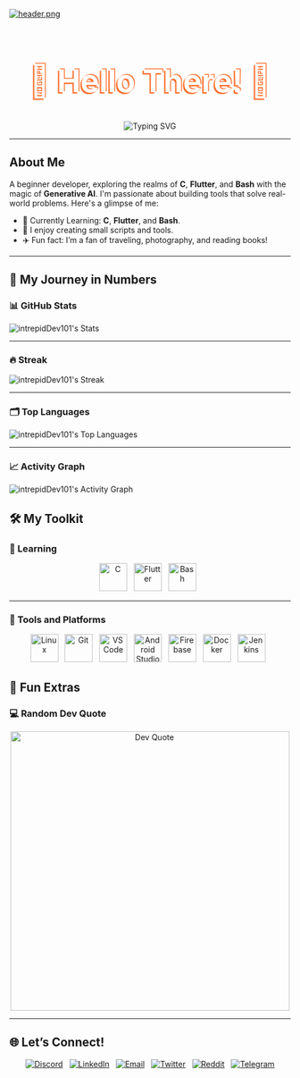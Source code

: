 [![header.png](https://i.postimg.cc/Vkrc2JQL/header.png)](https://postimg.cc/cvSjn4LV)

<h1 align="center" class="glitch" data-text="🌟 Hello There! 👋">🌟 Hello There! 👋</h1>

<style>
  .glitch {
    color: #fff;
    font-size: 3.5rem;
    font-weight: bold;
    position: relative;
  }
  
  .glitch::before,
  .glitch::after {
    content: attr(data-text);
    position: absolute;
    left: 0;
    color: #FF6D28;
    width: 100%;
    height: 100%;
    z-index: -1;
  }
  
  .glitch::before {
    animation: glitch-animation 2s infinite;
    top: -2px;
    left: 2px;
  }
  
  .glitch::after {
    animation: glitch-animation 2s infinite;
    top: 2px;
    left: -2px;
  }
  
  @keyframes glitch-animation {
    0% { transform: translate(0); }
    20% { transform: translate(-2px, 2px); }
    40% { transform: translate(-2px, -2px); }
    60% { transform: translate(2px, 2px); }
    80% { transform: translate(2px, -2px); }
    100% { transform: translate(0); }
  }
</style>


<div align="center">
  <img src="https://readme-typing-svg.herokuapp.com?font=Fira+Code&size=24&duration=3000&pause=1500&color=FF6D28&background=00000000&center=true&vCenter=true&width=1000&height=70&lines=🌌+Welcome+to+The+Orbital+Hub!;🚀+intrepidDev101+is+On+a+Mission+to+Master+C,+Rust,+and+Flutter;🧠+Exploring+AI's+Creative+Frontier+%26+Inventing+New+Possibilities;💻+Building+One+Line+of+Code+at+a+Time...;✨+Together,+Let's+Code+the+Next+Big+Thing!+" alt="Typing SVG" />
</div>



---

## **About Me**
A beginner developer, exploring the realms of **C**, **Flutter**, and **Bash** with the magic of **Generative AI**. I'm passionate about building tools that solve real-world problems. Here's a glimpse of me:

- 🌱 Currently Learning: **C**, **Flutter**, and **Bash**.  
- 🔭 I enjoy creating small scripts and tools.  
- ✈️ Fun fact: I’m a fan of traveling, photography, and reading books!  

---

## 🌟 **My Journey in Numbers**

### 📊 GitHub Stats  
![intrepidDev101's Stats](https://github-readme-stats.vercel.app/api?username=intrepidDev101&theme=tokyonight&show_icons=true&hide_border=true&count_private=true)

---

### 🔥 Streak  
![intrepidDev101's Streak](https://github-readme-streak-stats.herokuapp.com/?user=intrepidDev101&theme=tokyonight&hide_border=true)

---

### 🗂️ Top Languages  
![intrepidDev101's Top Languages](https://github-readme-stats.vercel.app/api/top-langs/?username=intrepidDev101&theme=tokyonight&show_icons=true&hide_border=true&layout=compact)

---

### 📈 Activity Graph  
![intrepidDev101's Activity Graph](https://github-readme-activity-graph.vercel.app/graph?username=intrepidDev101&theme=material-palenight)


## 🛠️ **My Toolkit**

### 🚀 Learning  
<div align="center">
  <img src="https://cdn.jsdelivr.net/gh/devicons/devicon/icons/c/c-original.svg" title="C" height="50"/> &nbsp;
  <img src="https://cdn.jsdelivr.net/gh/devicons/devicon/icons/flutter/flutter-original.svg" title="Flutter" height="50"/> &nbsp;
  <img src="https://cdn.jsdelivr.net/gh/devicons/devicon/icons/bash/bash-original.svg" title="Bash" height="50"/> &nbsp;
</div>

---

### 🔧 Tools and Platforms  
<div align="center">
  <img src="https://cdn.jsdelivr.net/gh/devicons/devicon/icons/linux/linux-original.svg" title="Linux" height="50"/> &nbsp;
  <img src="https://cdn.jsdelivr.net/gh/devicons/devicon/icons/git/git-original.svg" title="Git" height="50"/> &nbsp;
  <img src="https://cdn.jsdelivr.net/gh/devicons/devicon/icons/vscode/vscode-original.svg" title="VS Code" height="50"/> &nbsp;
  <img src="https://cdn.jsdelivr.net/gh/devicons/devicon/icons/androidstudio/androidstudio-original.svg" title="Android Studio" height="50"/> &nbsp;
  <img src="https://cdn.jsdelivr.net/gh/devicons/devicon/icons/firebase/firebase-plain.svg" title="Firebase" height="50"/> &nbsp;
  <img src="https://cdn.jsdelivr.net/gh/devicons/devicon/icons/docker/docker-original.svg" title="Docker" height="50"/> &nbsp;
  <img src="https://cdn.jsdelivr.net/gh/devicons/devicon/icons/jenkins/jenkins-original.svg" title="Jenkins" height="50"/> &nbsp;
</div>


## 🎉 **Fun Extras**

### 💻 Random Dev Quote  
<div align="center">
  <img src="https://quotes-github-readme.vercel.app/api?type=vertical&theme=material" width="500" alt="Dev Quote">
</div>

---

## 🌐 **Let’s Connect!**

<div align="center">

[![Discord](https://img.shields.io/badge/Discord-5865F2?logo=discord&logoColor=white&style=for-the-badge)](https://discord.gg/yourdiscordlink) &nbsp;
[![LinkedIn](https://img.shields.io/badge/LinkedIn-0A66C2?logo=linkedin&logoColor=white&style=for-the-badge)](https://linkedin.com/in/intrepiddev101) &nbsp;
[![Email](https://img.shields.io/badge/Email-D14836?logo=gmail&logoColor=white&style=for-the-badge)](mailto:intrepiddev101@example.com) &nbsp;
[![Twitter](https://img.shields.io/badge/Twitter-1DA1F2?logo=twitter&logoColor=white&style=for-the-badge)](https://twitter.com/intrepiddev101) &nbsp;
[![Reddit](https://img.shields.io/badge/Reddit-FF4500?logo=reddit&logoColor=white&style=for-the-badge)](https://reddit.com/user/intrepiddev101) &nbsp;
[![Telegram](https://img.shields.io/badge/Telegram-2CA5E0?logo=telegram&logoColor=white&style=for-the-badge)](https://t.me/intrepiddev101)  

</div>


